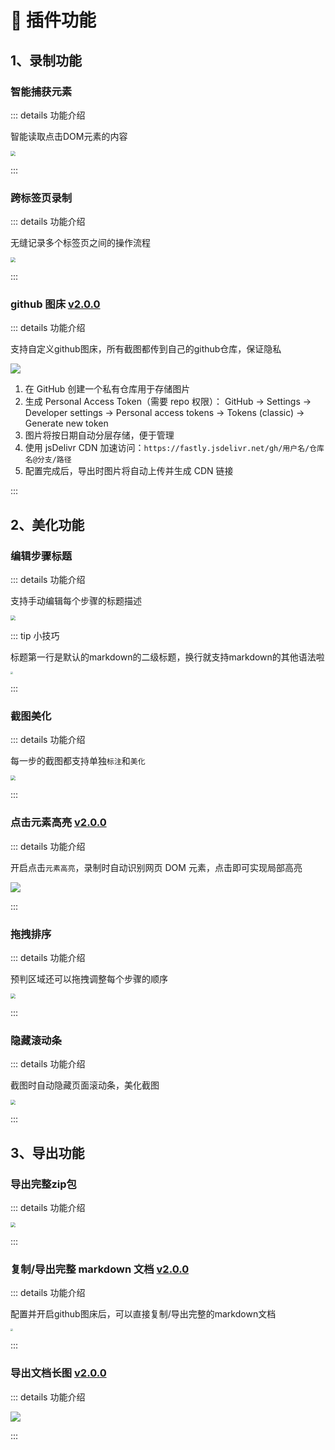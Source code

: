 # 📌 插件功能

## 1、录制功能

### 智能捕获元素

::: details 功能介绍

智能读取点击DOM元素的内容

<img src="https://raw.gitmirror.com/TWO-ICE/image/main/week/202508191139258.png" style="zoom:50%;" />


:::

### 跨标签页录制

::: details 功能介绍

无缝记录多个标签页之间的操作流程

<img src="https://raw.gitmirror.com/TWO-ICE/image/main/week/202508191004519.png" style="zoom:50%;" />


:::

### github 图床 [v2.0.0](./6loading.md#v2.0.0)

::: details 功能介绍

支持自定义github图床，所有截图都传到自己的github仓库，保证隐私

![](https://raw.gitmirror.com/TWO-ICE/image/main/week/202508221430140.png)

1. 在 GitHub 创建一个私有仓库用于存储图片
2. 生成 Personal Access Token（需要 repo 权限）：
   GitHub → Settings → Developer settings → Personal access tokens → Tokens (classic) → Generate new token
3. 图片将按日期自动分层存储，便于管理
4. 使用 jsDelivr CDN 加速访问：`https://fastly.jsdelivr.net/gh/用户名/仓库名@分支/路径`
5. 配置完成后，导出时图片将自动上传并生成 CDN 链接

:::

## 2、美化功能

### 编辑步骤标题

::: details 功能介绍

支持手动编辑每个步骤的标题描述

<img src="https://raw.gitmirror.com/TWO-ICE/image/main/week/202508191330095.png" style="zoom:50%;" />

::: tip 小技巧

标题第一行是默认的markdown的二级标题，换行就支持markdown的其他语法啦

<img src="https://raw.gitmirror.com/TWO-ICE/image/main/week/202508191338100.png" style="zoom:25%;" />

:::

### 截图美化

::: details 功能介绍

每一步的截图都支持单独`标注`和`美化`

<img src="https://raw.gitmirror.com/TWO-ICE/image/main/week/202508191334401.png" style="zoom:50%;" />

:::

### 点击元素高亮 [v2.0.0](./6loading.md#v2.0.0)

::: details 功能介绍

开启点击`元素高亮`，录制时自动识别网页 DOM 元素，点击即可实现局部高亮

![](https://pic.fengsutb.com/pic/25822142052.png)


:::

### 拖拽排序

::: details 功能介绍

预判区域还可以拖拽调整每个步骤的顺序

<img src="https://raw.gitmirror.com/TWO-ICE/image/main/week/202508191341125.png" style="zoom:50%;" />

:::

### 隐藏滚动条

::: details 功能介绍

截图时自动隐藏页面滚动条，美化截图

<img src="https://raw.gitmirror.com/TWO-ICE/image/main/week/202508191142819.png" style="zoom:50%;" />


:::

## 3、导出功能

### 导出完整zip包

::: details 功能介绍

<img src="https://raw.gitmirror.com/TWO-ICE/image/main/week/202508191015339.png" style="zoom:50%;" />

:::

### 复制/导出完整 markdown 文档 [v2.0.0](./6loading.md#v2.0.0)

::: details 功能介绍

配置并开启github图床后，可以直接复制/导出完整的markdown文档

<img src="https://raw.gitmirror.com/TWO-ICE/image/main/week/202508221749887.png" style="zoom:25%;" />


:::

### 导出文档长图 [v2.0.0](./6loading.md#v2.0.0)

::: details 功能介绍

![](https://raw.gitmirror.com/TWO-ICE/image/main/week/202508221715506.png)


:::